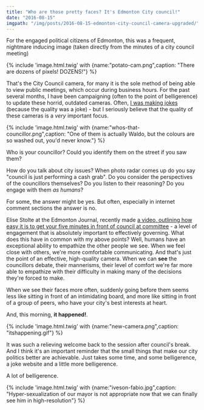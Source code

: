 ```yaml
---
title: "Who are those pretty faces? It's Edmonton City council!"
date: "2016-08-15"
imgpath: "/img/posts/2016-08-15-edmonton-city-council-camera-upgraded/"
---
```


For the engaged political citizens of Edmonton, this was a frequent, nightmare inducing image (taken directly from the 
minutes of a city council meeting)

{% include 'image.html.twig' with {name:"potato-cam.png",caption: "There are dozens of pixels! DOZENS!"} %}

That's the City Council camera, for many it is the sole method of being able to view public meetings, which occur during
business hours. For the past several months, I have been campaigning (often to the point of belligerence) to update these
horrid, outdated cameras. Often, [I was making jokes](https://yegvotes.info/potato) (because the quality was a joke) - but I seriously believe that
the quality of these cameras is a *very* important focus.

{% include 'image.html.twig' with {name:"whos-that-councillor.png",caption: "One of them is actually Waldo, but the colours are so washed out, you'd never know."} %}

Who is your councillor? Could you identify them on the street if you saw them?

How do you talk about city issues? When photo radar comes up do you say "council is just performing a cash grab". Do you
consider the perspectives of the councillors themselves? Do you listen to their reasoning? Do you engage with them *as humans*?

For some, the answer might be yes. But often, especially in internet comment sections the answer is no.

Elise Stolte at the Edmonton Journal, recently made [a video, outlining how easy it is to get your five minutes in front of council at committee](http://edmontonjournal.com/news/local-news/don-iveson-hopes-shuffling-the-deck-at-city-hall-will-pay-off-big) - 
a level of engagement that is absolutely important to effectively governing. What does this have in common with my above points?
Well, humans have an exceptional ability to empathize the other people we see. When we feel close with others, we're more
comfortable communicating. And that's just the point of an effective, high-quality camera. When we can **see** the councillors
debate, their mannerisms, their level of comfort we're far more able to empathize with their difficulty in making many of the
decisions they're forced to make.

When we see their faces more often, suddenly going before them seems less like sitting in front of an intimidating board,
and more like sitting in front of a group of peers, who have your city's best interests at heart.

And, this morning, **it happened!**.

{% include 'image.html.twig' with {name:"new-camera.png",caption: "itshappening.gif"} %}

It was such a relieving welcome back to the session after council's break. And I think it's an important reminder that
the small things that make our city politics better are achievable. Just takes some time, and some belligerence, a joke website
and a little more belligerence.

A lot of belligerence.

{% include 'image.html.twig' with {name:"iveson-fabio.jpg",caption: "Hyper-sexualization of our mayor is not appropriate now that we can finally see him in high-resolution"} %}
